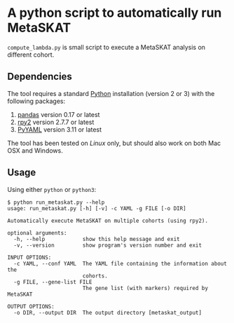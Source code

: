 # A python script to automatically run MetaSKAT

`compute_lambda.py` is small script to execute a MetaSKAT analysis on different
cohort.


## Dependencies

The tool requires a standard [Python](http://python.org/) installation (version
2 or 3) with the following packages:

1. [pandas](http://pandas.pydata.org/) version 0.17 or latest
2. [rpy2](https://bitbucket.org/rpy2/) version 2.7.7 or latest
3. [PyYAML](http://pyyaml.org/) version 3.11 or latest

The tool has been tested on *Linux* only, but should also work on both Mac OSX
and Windows.


## Usage

Using either `python` or `python3`:

```console
$ python run_metaskat.py --help
usage: run_metaskat.py [-h] [-v] -c YAML -g FILE [-o DIR]

Automatically execute MetaSKAT on multiple cohorts (using rpy2).

optional arguments:
  -h, --help            show this help message and exit
  -v, --version         show program's version number and exit

INPUT OPTIONS:
  -c YAML, --conf YAML  The YAML file containing the information about the
                        cohorts.
  -g FILE, --gene-list FILE
                        The gene list (with markers) required by MetaSKAT

OUTPUT OPTIONS:
  -o DIR, --output DIR  The output directory [metaskat_output]
```
